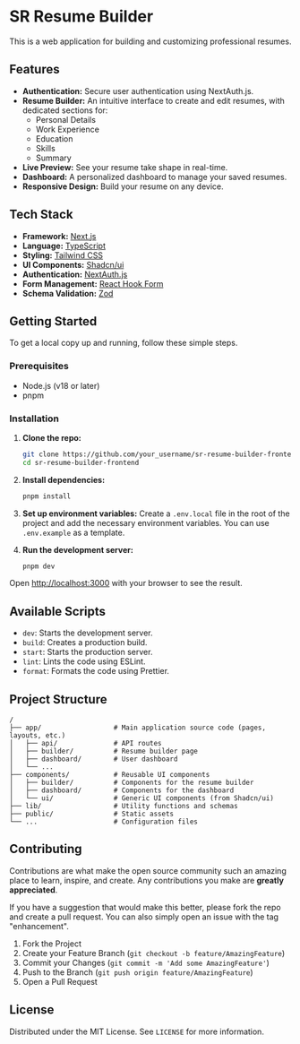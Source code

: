 # SR Resume Builder

This is a web application for building and customizing professional resumes.

## Features

*   **Authentication:** Secure user authentication using NextAuth.js.
*   **Resume Builder:** An intuitive interface to create and edit resumes, with dedicated sections for:
    *   Personal Details
    *   Work Experience
    *   Education
    *   Skills
    *   Summary
*   **Live Preview:** See your resume take shape in real-time.
*   **Dashboard:** A personalized dashboard to manage your saved resumes.
*   **Responsive Design:** Build your resume on any device.

## Tech Stack

*   **Framework:** [Next.js](https://nextjs.org/)
*   **Language:** [TypeScript](https://www.typescriptlang.org/)
*   **Styling:** [Tailwind CSS](https://tailwindcss.com/)
*   **UI Components:** [Shadcn/ui](https://ui.shadcn.com/)
*   **Authentication:** [NextAuth.js](https://next-auth.js.org/)
*   **Form Management:** [React Hook Form](https://react-hook-form.com/)
*   **Schema Validation:** [Zod](https://zod.dev/)

## Getting Started

To get a local copy up and running, follow these simple steps.

### Prerequisites

*   Node.js (v18 or later)
*   pnpm

### Installation

1.  **Clone the repo:**
    ```sh
    git clone https://github.com/your_username/sr-resume-builder-frontend.git
    cd sr-resume-builder-frontend
    ```

2.  **Install dependencies:**
    ```sh
    pnpm install
    ```

3.  **Set up environment variables:**
    Create a `.env.local` file in the root of the project and add the necessary environment variables. You can use `.env.example` as a template.

4.  **Run the development server:**
    ```sh
    pnpm dev
    ```

Open [http://localhost:3000](http://localhost:3000) with your browser to see the result.

## Available Scripts

*   `dev`: Starts the development server.
*   `build`: Creates a production build.
*   `start`: Starts the production server.
*   `lint`: Lints the code using ESLint.
*   `format`: Formats the code using Prettier.

## Project Structure

```
/
├── app/                  # Main application source code (pages, layouts, etc.)
│   ├── api/              # API routes
│   ├── builder/          # Resume builder page
│   ├── dashboard/        # User dashboard
│   └── ...
├── components/           # Reusable UI components
│   ├── builder/          # Components for the resume builder
│   ├── dashboard/        # Components for the dashboard
│   └── ui/               # Generic UI components (from Shadcn/ui)
├── lib/                  # Utility functions and schemas
├── public/               # Static assets
└── ...                   # Configuration files
```

## Contributing

Contributions are what make the open source community such an amazing place to learn, inspire, and create. Any contributions you make are **greatly appreciated**.

If you have a suggestion that would make this better, please fork the repo and create a pull request. You can also simply open an issue with the tag "enhancement".

1.  Fork the Project
2.  Create your Feature Branch (`git checkout -b feature/AmazingFeature`)
3.  Commit your Changes (`git commit -m 'Add some AmazingFeature'`)
4.  Push to the Branch (`git push origin feature/AmazingFeature`)
5.  Open a Pull Request

## License

Distributed under the MIT License. See `LICENSE` for more information.
